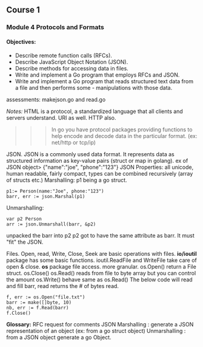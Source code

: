 ## Course 1

### Module 4 Protocols and Formats
#### Objectives:
- Describe remote function calls (RFCs).
- Describe JavaScript Object Notation (JSON).
- Describe methods for accessing data in files.
- Write and implement a Go program that employs RFCs and JSON.
- Write and implement a Go program that reads structured text data from a file and then performs some - manipulations with those data.

assessments: makejson.go and read.go

*Notes:*
HTML is a protocol, a standardized language that all clients and servers understand.
URI as well.
HTTP also.
>>> In go you have protocol packages providing functions to help encode and decode data in the particular format. (ex: net/http or tcp/ip)

JSON.
JSON is a commonly used data format. It represents data as structured information as key-value pairs (struct or map in golang). ex of JSON object> {"name":"joe", "phone":"123"}
JSON Properties: all unicode, human readable, fairly compact, types can be combined recursively (array of structs etc.)
Marshalling: 
p1 being a go struct.
```
p1:= Person(name:"Joe", phone:"123")
barr, err := json.Marshal(p1) 
```
Unmarshalling:
```
var p2 Person
arr := json.Unmarshall(barr, &p2)
```
unpacked the barr into p2
p2 got to have the same attribute as barr. 
It must "fit" the JSON.

Files.
Open, read, Write, Close, Seek are basic operations with files.
**io/ioutil** package has some basic functions.
ioutil.ReadFile and WriteFile take care of open & close. 
**os** package file access. more granular.
os.Open() return a File struct.
os.Close()
os.Read() reads from file to byte array but you can control the amount
os.Write() behave same as os.Read()
The below code will read and fill barr, read returns the # of bytes read.
```
f, err := os.Open("file.txt")
barr := make([]byte, 10)
nb, err := f.Read(barr)
f.Close()
```


**Glossary:**
RFC request for comments
JSON Marshalling : generate a JSON representation of an object (ex: from a go struct object)
Unmarshalling : from a JSON object generate a go Object.